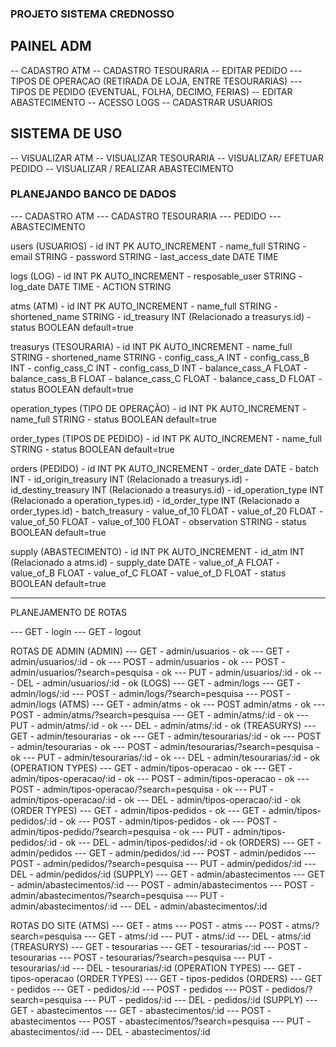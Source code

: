 ### PROJETO SISTEMA CREDNOSSO

## PAINEL ADM

-- CADASTRO ATM
-- CADASTRO TESOURARIA
-- EDITAR PEDIDO
--- TIPOS DE OPERACAO (RETIRADA DE LOJA, ENTRE TESOURARIAS)
--- TIPOS DE PEDIDO (EVENTUAL, FOLHA, DECIMO, FERIAS)
-- EDITAR ABASTECIMENTO
-- ACESSO LOGS
-- CADASTRAR USUARIOS

## SISTEMA DE USO

-- VISUALIZAR ATM
-- VISUALIZAR TESOURARIA
-- VISUALIZAR/ EFETUAR PEDIDO
-- VISUALIZAR / REALIZAR ABASTECIMENTO

### PLANEJANDO BANCO DE DADOS

--- CADASTRO ATM
--- CADASTRO TESOURARIA
--- PEDIDO
--- ABASTECIMENTO

users (USUARIOS) - id INT PK AUTO_INCREMENT - name_full STRING - email STRING - password STRING - last_access_date DATE TIME

logs (LOG) - id INT PK AUTO_INCREMENT - resposable_user STRING - log_date DATE TIME - ACTION STRING

atms (ATM) - id INT PK AUTO_INCREMENT - name_full STRING - shortened_name STRING - id_treasury INT (Relacionado a treasurys.id) - status BOOLEAN default=true

treasurys (TESOURARIA) - id INT PK AUTO_INCREMENT - name_full STRING - shortened_name STRING - config_cass_A INT - config_cass_B INT - config_cass_C INT - config_cass_D INT - balance_cass_A FLOAT - balance_cass_B FLOAT - balance_cass_C FLOAT - balance_cass_D FLOAT - status BOOLEAN default=true

operation_types (TIPO DE OPERAÇÃO) - id INT PK AUTO_INCREMENT - name_full STRING - status BOOLEAN default=true

order_types (TIPOS DE PEDIDO) - id INT PK AUTO_INCREMENT - name_full STRING - status BOOLEAN default=true

orders (PEDIDO) - id INT PK AUTO_INCREMENT - order_date DATE - batch INT - id_origin_treasury INT (Relacionado a treasurys.id) - id_destiny_treasury INT (Relacionado a treasurys.id) - id_operation_type INT (Relacionado a operation_types.id) - id_order_type INT (Relacionado a order_types.id) - batch_treasury - value_of_10 FLOAT - value_of_20 FLOAT - value_of_50 FLOAT - value_of_100 FLOAT - observation STRING - status BOOLEAN default=true

supply (ABASTECIMENTO) - id INT PK AUTO_INCREMENT - id_atm INT (Relacionado a atms.id) - supply_date DATE - value_of_A FLOAT - value_of_B FLOAT - value_of_C FLOAT - value_of_D FLOAT - status BOOLEAN default=true

---

PLANEJAMENTO DE ROTAS

--- GET - login
--- GET - logout

ROTAS DE ADMIN
(ADMIN)
--- GET - admin/usuarios - ok
--- GET - admin/usuarios/:id - ok
--- POST - admin/usuarios - ok
--- POST - admin/usuarios/?search=pesquisa - ok
--- PUT - admin/usuarios/:id - ok
--- DEL - admin/usuarios/:id - ok
(LOGS)
--- GET - admin/logs 
--- GET - admin/logs/:id
--- POST - admin/logs/?search=pesquisa
--- POST - admin/logs
(ATMS)
--- GET - admin/atms - ok
--- POST admin/atms - ok
--- POST - admin/atms/?search=pesquisa
--- GET - admin/atms/:id - ok
--- PUT - admin/atms/:id - ok
--- DEL - admin/atms/:id - ok
(TREASURYS)
--- GET - admin/tesourarias - ok
--- GET - admin/tesourarias/:id - ok
--- POST - admin/tesourarias - ok
--- POST - admin/tesourarias/?search=pesquisa - ok
--- PUT - admin/tesourarias/:id - ok
--- DEL - admin/tesourarias/:id - ok
(OPERATION TYPES)
--- GET - admin/tipos-operacao - ok
--- GET - admin/tipos-operacao/:id - ok
--- POST - admin/tipos-operacao - ok
--- POST - admin/tipos-operacao/?search=pesquisa - ok
--- PUT - admin/tipos-operacao/:id - ok
--- DEL - admin/tipos-operacao/:id - ok
(ORDER TYPES)
--- GET - admin/tipos-pedidos - ok
--- GET - admin/tipos-pedidos/:id - ok
--- POST - admin/tipos-pedidos - ok
--- POST - admin/tipos-pedido/?search=pesquisa - ok
--- PUT - admin/tipos-pedidos/:id - ok
--- DEL - admin/tipos-pedidos/:id - ok
(ORDERS)
--- GET - admin/pedidos
--- GET - admin/pedidos/:id
--- POST - admin/pedidos
--- POST - admin/pedidos/?search=pesquisa
--- PUT - admin/pedidos/:id
--- DEL - admin/pedidos/:id
(SUPPLY)
--- GET - admin/abastecimentos
--- GET - admin/abastecimentos/:id
--- POST - admin/abastecimentos
--- POST - admin/abastecimentos/?search=pesquisa
--- PUT - admin/abastecimentos/:id
--- DEL - admin/abastecimentos/:id

ROTAS DO SITE
(ATMS)
--- GET - atms
--- POST - atms
--- POST - atms/?search=pesquisa
--- GET - atms/:id
--- PUT - atms/:id
--- DEL - atms/:id
(TREASURYS)
--- GET - tesourarias
--- GET - tesourarias/:id
--- POST - tesourarias
--- POST - tesourarias/?search=pesquisa
--- PUT - tesourarias/:id
--- DEL - tesourarias/:id
(OPERATION TYPES)
--- GET - tipos-operacao
(ORDER TYPES)
--- GET - tipos-pedidos
(ORDERS)
--- GET - pedidos
--- GET - pedidos/:id
--- POST - pedidos
--- POST - pedidos/?search=pesquisa
--- PUT - pedidos/:id
--- DEL - pedidos/:id
(SUPPLY)
--- GET - abastecimentos
--- GET - abastecimentos/:id
--- POST - abastecimentos
--- POST - abastecimentos/?search=pesquisa
--- PUT - abastecimentos/:id
--- DEL - abastecimentos/:id
